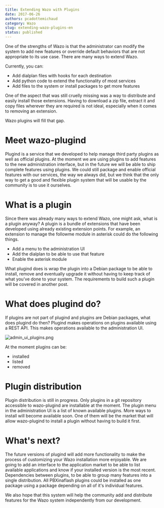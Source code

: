 ```yaml
---
title: Extending Wazo with Plugins
date: 2017-06-26
authors: pcadottemichaud
category: Wazo
slug: extending-wazo-plugins-en
status: published
---
```


One of the strengths of Wazo is that the administrator can modify the system to add new features or override default behaviors that are not appropriate to its use case. There are many ways to extend Wazo.

Currently, you can:

- Add dialplan files with hooks for each destination
- Add python code to extend the functionality of most services
- Add files to the system or install packages to get more features

One of the aspect that was still cruelly missing was a way to distribute and easily install those extensions. Having to download a zip file, extract it and copy files wherever they are required is not ideal, especially when it comes to removing an extension.

Wazo plugins will fill that gap.

<!-- truncate -->

# Meet wazo-plugind

Plugind is a service that we developed to help manage third party plugins as well as official plugins. At the moment we are using plugins to add features to the new administration interface, but in the future we will be able to ship complete features using plugins. We could still package and enable official features with our services, the way we always did, but we think that the only way to get a good and flexible plugin system that will be usable by the community is to use it ourselves.

# What is a plugin

Since there was already many ways to extend Wazo, one might ask, what is a plugin anyway? A plugin is a bundle of extensions that have been developed using already existing extension points. For example, an extension to manage the followme module in asterisk could do the following things.

- Add a menu to the administration UI
- Add the dialplan to be able to use that feature
- Enable the asterisk module

What plugind does is wrap the plugin into a Debian package to be able to install, remove and eventually upgrade it without having to keep track of what you've done to your system. The requirements to build such a plugin will be covered in another post.

# What does plugind do?

If plugins are not part of plugind and plugins are Debian packages, what does plugind do then? Plugind makes operations on plugins available using a REST API. This makes operations available to the administration UI.

![admin_ui_plugins.png](../static/images/blog/admin_ui_plugins.png 'Interface example')

At the moment plugins can be:

- installed
- listed
- removed

# Plugin distribution

Plugin distribution is still in progress. Only plugins in a git repository accessible to wazo-plugind are installable at the moment. The plugin menu in the administration UI is a list of known available plugins. More ways to install will become available soon. One of them will be the market that will allow wazo-plugind to install a plugin without having to build it first.

# What's next?

The future versions of plugind will add more functionality to make the process of customizing your Wazo installation more enjoyable. We are going to add an interface to the application market to be able to list available applications and know if your installed version is the most recent. Dependencies between plugins, to be able to group many features into a single distribution. All PBXinaflash plugins could be installed as one package using a package depending on all of it's individual features.

We also hope that this system will help the community add and distribute features for the Wazo system independently from our development.
